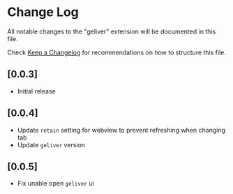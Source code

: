 # Change Log

All notable changes to the "geliver" extension will be documented in this file.

Check [Keep a Changelog](http://keepachangelog.com/) for recommendations on how to structure this file.

## [0.0.3]

- Initial release

## [0.0.4]

- Update `retain` setting for webview to prevent refreshing when changing tab
- Update `geliver` version

## [0.0.5]

- Fix unable open `geliver` ui